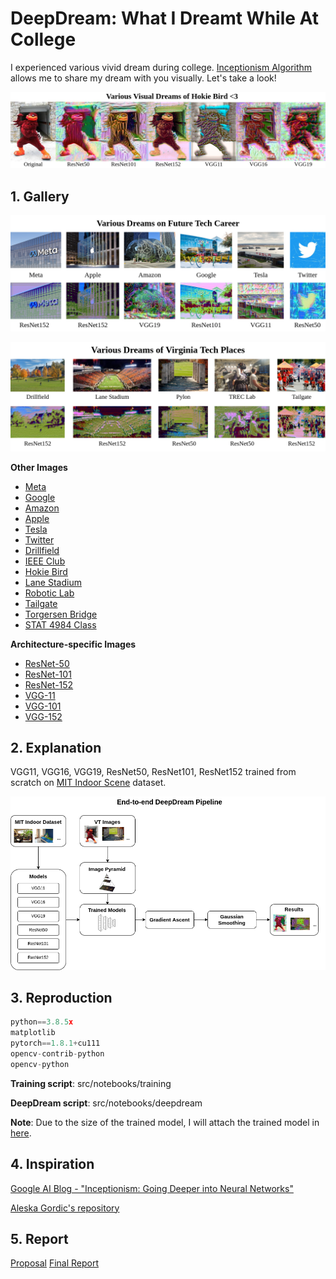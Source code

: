 # DeepDream: What I Dreamt While At College

I experienced various vivid dream during college. [Inceptionism Algorithm](https://ai.googleblog.com/2015/06/inceptionism-going-deeper-into-neural.html) allows me to share my dream with you visually. Let's take a look!

![alt-text](https://github.com/mnguyen0226/deepdream_college/blob/main/results/hokiebird.jpg)

## 1. Gallery
![alt-text](https://github.com/mnguyen0226/deepdream_college/blob/main/results/career.jpg)

![alt-text](https://github.com/mnguyen0226/deepdream_college/blob/main/results/VT.jpg)

**Other Images**
- [Meta](https://github.com/mnguyen0226/deepdream_college/tree/main/results/gallery/meta)
- [Google](https://github.com/mnguyen0226/deepdream_college/tree/main/results/gallery/google)
- [Amazon](https://github.com/mnguyen0226/deepdream_college/tree/main/results/gallery/amazon)
- [Apple](https://github.com/mnguyen0226/deepdream_college/tree/main/results/gallery/apple)
- [Tesla](https://github.com/mnguyen0226/deepdream_college/tree/main/results/gallery/tesla)
- [Twitter](https://github.com/mnguyen0226/deepdream_college/tree/main/results/gallery/twitter)
- [Drillfield](https://github.com/mnguyen0226/deepdream_college/tree/main/results/gallery/drillfield)
- [IEEE Club](https://github.com/mnguyen0226/deepdream_college/tree/main/results/gallery/ieee)
- [Hokie Bird](https://github.com/mnguyen0226/deepdream_college/tree/main/results/gallery/hokie_bird)
- [Lane Stadium](https://github.com/mnguyen0226/deepdream_college/tree/main/results/gallery/lane_stadium)
- [Robotic Lab](https://github.com/mnguyen0226/deepdream_college/tree/main/results/gallery/robotics)
- [Tailgate](https://github.com/mnguyen0226/deepdream_college/tree/main/results/gallery/taigate)
- [Torgersen Bridge](https://github.com/mnguyen0226/deepdream_college/tree/main/results/gallery/torg_bridge)
- [STAT 4984 Class](https://github.com/mnguyen0226/deepdream_college/tree/main/results/gallery/class)

**Architecture-specific Images**
- [ResNet-50](https://github.com/mnguyen0226/deepdream_college/tree/main/results/resnet50)
- [ResNet-101](https://github.com/mnguyen0226/deepdream_college/tree/main/results/resnet101)
- [ResNet-152](https://github.com/mnguyen0226/deepdream_college/tree/main/results/resnet152)
- [VGG-11](https://github.com/mnguyen0226/deepdream_college/tree/main/results/vgg11)
- [VGG-101](https://github.com/mnguyen0226/deepdream_college/tree/main/results/vgg16)
- [VGG-152](https://github.com/mnguyen0226/deepdream_college/tree/main/results/vgg19)

## 2. Explanation
VGG11, VGG16, VGG19, ResNet50, ResNet101, ResNet152 trained from scratch on [MIT Indoor Scene](https://www.kaggle.com/datasets/itsahmad/indoor-scenes-cvpr-2019) dataset.

![alt-text](https://github.com/mnguyen0226/deepdream_college/blob/main/results/dd_pipeline.png)

## 3. Reproduction
```python
python==3.8.5x
matplotlib
pytorch==1.8.1+cu111
opencv-contrib-python
opencv-python
```

**Training script**: src/notebooks/training

**DeepDream script**: src/notebooks/deepdream

**Note**: Due to the size of the trained model, I will attach the trained model in [here](https://drive.google.com/drive/folders/1Nrx2pYcL1b273R_4UTI8JEWsvyzi086u?usp=sharing).

## 4. Inspiration
[Google AI Blog - "Inceptionism: Going Deeper into Neural Networks"](https://ai.googleblog.com/2015/06/inceptionism-going-deeper-into-neural.html)

[Aleska Gordic's repository](https://github.com/gordicaleksa/pytorch-deepdream)

## 5. Report

[Proposal](https://github.com/mnguyen0226/deepdream_college/blob/main/docs/report.pdf)
[Final Report](https://github.com/mnguyen0226/deepdream_college/blob/main/docs/report.pdf)